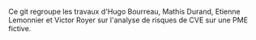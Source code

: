 Ce git regroupe les travaux d'Hugo Bourreau, Mathis Durand, Etienne Lemonnier et Victor Royer sur l'analyse de risques de CVE sur une PME fictive.
